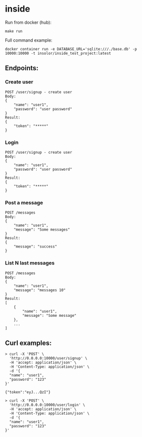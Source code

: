 # inside

Run from docker (hub):
```
make run
```
Full command example:
```
docker container run -e DATABASE_URL='sqlite:///./base.db' -p 10000:10000 -t insolor/inside_test_project:latest
```
## Endpoints:

### Create user
```http
POST /user/signup - create user
Body:
{
    "name": "user1",
    "password": "user password"
}
Result:
{
    "token": "*****"
}
```
### Login
```http
POST /user/signup - create user
Body:
{
    "name": "user1",
    "password": "user password"
}
Result:
{
    "token": "*****"
}
```
### Post a message
```http
POST /messages
Body:
{
    "name": "user1",
    "message": "Some messages"
}
Result:
{
    "message": "success"
}
```
### List N last messages
```http
POST /messages
Body:
{
    "name": "user1",
    "message": "messages 10"
}
Result:
[
    {
        "name": "user1",
        "message": "Some message"
    },
    ...
]
```
## Curl examples:
```curl
> curl -X 'POST' \
  'http://0.0.0.0:10000/user/signup' \
  -H 'accept: application/json' \
  -H 'Content-Type: application/json' \
  -d '{
  "name": "user1",
  "password": "123"
}'

{"token":"eyJ...QzI"}

> curl -X 'POST' \
  'http://0.0.0.0:10000/user/login' \
  -H 'accept: application/json' \
  -H 'Content-Type: application/json' \
  -d '{
  "name": "user1",
  "password": "123"
}'


```